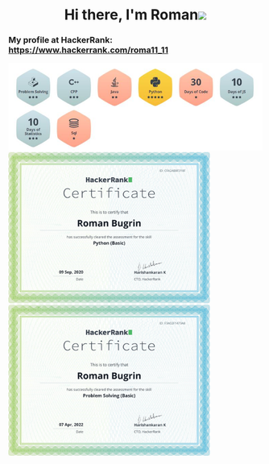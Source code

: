 <h1 align="center">Hi there, I'm Roman<img src="https://github.com/blackcater/blackcater/raw/main/images/Hi.gif" height="32"/></h1>

### My profile at HackerRank: https://www.hackerrank.com/roma11_11

<div class='awards'>
    <img src="aw.JPG" alt="a">
</div>

<div class='cert'>
<a href='https://www.hackerrank.com/certificates/cfa2ab8f318f'>
    <img src="c1.png" alt="1" style="width: 400px;">
</a>
    <a href='https://www.hackerrank.com/certificates/f3a02f1473a8'>
    <img src="c2.png" alt="2" style="width: 400px;">
</a>
</div>





<!--
**Good4lien/Good4lien** is a ✨ _special_ ✨ repository because its `README.md` (this file) appears on your GitHub profile.

Here are some ideas to get you started:

- 🔭 I’m currently working on ...
- 🌱 I’m currently learning ...
- 👯 I’m looking to collaborate on ...
- 🤔 I’m looking for help with ...
- 💬 Ask me about ...
- 📫 How to reach me: ...
- 😄 Pronouns: ...
- ⚡ Fun fact: ...
-->
